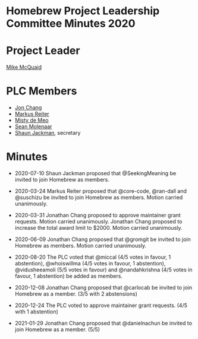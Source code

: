 # Homebrew Project Leadership Committee Minutes 2020

# Project Leader

[Mike McQuaid](https://github.com/mikemcquaid)

# PLC Members

- [Jon Chang](https://github.com/jonchang)
- [Markus Reiter](https://github.com/reitermarkus)
- [Misty de Meo](https://github.com/mistydemeo)
- [Sean Molenaar](https://github.com/SMillerDev)
- [Shaun Jackman](https://github.com/sjackman), secretary

# Minutes

- 2020-07-10
  Shaun Jackman proposed that @SeekingMeaning be invited to join Homebrew as members.

- 2020-03-24
  Markus Reiter proposed that @core-code, @ran-dall and @suschizu be invited to join Homebrew as members.
  Motion carried unanimously.

- 2020-03-31
  Jonathan Chang proposed to approve maintainer grant requests.
  Motion carried unanimously.
  Jonathan Chang proposed to increase the total award limit to $2000.
  Motion carried unanimously.

- 2020-06-09
  Jonathan Chang proposed that @gromgit be invited to join Homebrew as members.
  Motion carried unanimously.

- 2020-08-20
  The PLC voted that @miccal (4/5 votes in favour, 1 abstention), @whoiswillma (4/5 votes in favour, 1 abstention), 
  @vidusheeamoli (5/5 votes in favour) and @nandahkrishna (4/5 votes in favour, 1 abstention) be added as members.

- 2020-12-08
  Jonathan Chang proposed that @carlocab be invited to join Homebrew as a member. (3/5 with 2 abstensions)

- 2020-12-24
  The PLC voted to approve maintainer grant requests. (4/5 with 1 abstention)

- 2021-01-29
  Jonathan Chang proposed that @danielnachun be invited to join Homebrew as a member. (5/5)
